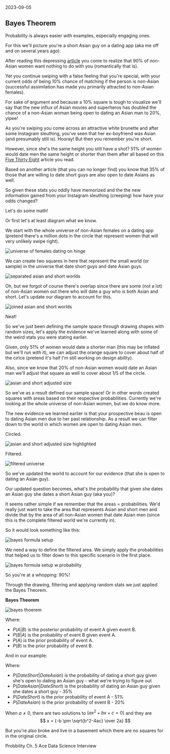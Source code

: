 2023-09-05

## Bayes Theorem


Probability is always easier with examples, especially engaging ones.

For this we'll picture you're a short Asian guy on a dating app (aka me off and on several years ago). 

After reading this depressing [article](https://theconversation.com/asian-guys-stereotyped-and-excluded-in-online-dating-130855) you come to realize that 90% of non-Asian women want nothing to do with you (romantically that is). 

Yet you continue swiping with a false feeling that you're special, with your current odds of being 10% chance of matching if the person is non-Asian (successful assimilation has made you primarily attracted to non-Asian females).

For sake of argument and because a 10% square is tough to visualize we'll say that the new influx of Asian movies and superheros has doubled the chance of a non-Asian woman being open to dating an Asian man to 20%, yipee!

As you're swiping you come across an attractive white brunette and after some Instagram sleuthing, you've seen that her ex-boyfriend was Asian (and presumably still is). Hooray! But then you remember you're short.

However, since she's the same height you still have a shot? 51% of women would date men the same height or shorter than them after all based on this [Five Thirty Eight](https://fivethirtyeight.com/features/how-common-is-it-for-a-man-to-be-shorter-than-his-partner/) article you read.


Based on another article (that you can no longer find) you know that 35% of those that are willing to date short guys are also open to date Asians as well.

So given these stats you oddly have memorized and the the new information gained from your Instagram sleuthing (creeping) how have your odds changed?

Let's do some math! 

Or first let's at least diagram what we know.




We start with the whole universe of non-Asian females on a dating app (pretend there's a million dots in the circle that represent women that will very unlikely swipe right).


![universe of females dating on hinge](/docs/assets/2023-09-05/0-universe.png)



We can create two squares in here that represent the small world (or sample) in the universe that date short guys and date Asian guys.

![separated asian and short worlds](/docs/assets/2023-09-05/1-separated_asian_short.png)


Oh, but we forgot of course there's overlap since there are some (not a lot) of non-Asian women out there who will date a guy who is both Asian and short. Let's update our diagram to account for this. 

![joined asian and short worlds](/docs/assets/2023-09-05/2-asian_short_overlap.png)

Neat!


So we've just been defining the sample space through drawing shapes with random sizes, let's apply the evidence we've learned along with some of the weird stats you were stating earlier.


Given, only 51% of women would date a shorter man (this may be inflated but we'll run with it), we can adjust the orange square to cover about half of the cirlce (pretend it's half I'm still working on design ability). 

Also, since we know that 20% of non-Asian women would date an Asian man we'll adjust that square as well to cover about 1/5 of the circle.

![asian and short adjusted size](/docs/assets/2023-09-05/3-asian_shor4_universe_adjusted_size.png)



So we've as a result defined our sample space! Or in other words created squares with areas based on their respective probabilities. Currently we're looking at the whole universe of non-Asian women, but we do know more. 

The new evidence we learned earlier is that your prospective beau is open to dating Asian men due to her past relationship. As a result we can filter down to the world in which women are open to dating Asian men. 

Circled.

![asian and short adjusted size highlighted](/docs/assets/2023-09-05/4-asian_shor4_universe_adjusted_highlighted.png)

Filtered.

![filtered universe](/docs/assets/2023-09-05/5-filtered-universe.png)


So we've updated the world to account for our evidence (that she is open to dating an Asian guy). 


Our updated question becomes, what's the probability that given she dates an Asian guy she dates a short Asian guy (aka you)?

It seems rather simple if we remember that the areas = probabilities. We'd really just want to take the area that represents Asian and short men and divide that by the area of all non-Asian women that date Asian men (since this is the complete filtered world we're currently in). 

So it would look something like this:

![bayes formula setup](/docs/assets/2023-09-05/6-bayes-formula-setup.png)


We need a way to define the filtered area. We simply apply the probabilities that helped us to filter down to this specific scenario in the first place.

![bayes formula setup w probability](/docs/assets/2023-09-05/7-bayes-formula-probability.png)

So you're at a whopping: 90%!


Through the drawing, filtering and applying random stats we just applied the Bayes Theorem. 

**Bayes Theorem**

![bayes thoerem](/docs/assets/2023-09-05/bayes_theorem.png)

Where:
-  $`P(A|B)`$ is the posterior probability of event A given event B.
-  $`P(B|A)`$ is the probability of event B given event A.
-  $`P(A)`$ is the prior probability of event A.
-  $`P(B)`$ is the prior probability of event B.


And in our example: 

Where:
-  $`P(Date Short | Date Asian)`$ is the probability of dating a short guy given she's open to dating an Asian guy - what we're trying to figure out
-  $`P(Date Asian | Date Short)`$ is the probability of dating an Asian guy given she dates a short guy - 35%
-  $`P(Date Short)`$ is the prior probability of event A - 51%
-  $`P(Date Asian)`$ is the prior probability of event B - 20%

When $a \ne 0$, there are two solutions to $(ax^2 + bx + c = 0)$ and they are 
$$ x = {-b \pm \sqrt{b^2-4ac} \over 2a} $$

But you're also broke and live in a basement which there are no squares for in the original circle.






Probbility Ch. 5 Ace Data Science Interview


